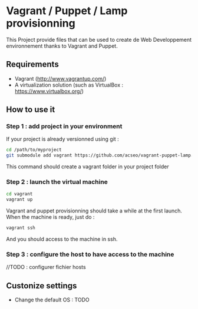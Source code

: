 # Vagrant / Puppet / Lamp provisionning

This Project provide files that can be used to create de Web Developpement environnement thanks to Vagrant and Puppet.

## Requirements
- Vagrant (http://www.vagrantup.com/)
- A virtualization solution (such as VirtualBox : https://www.virtualbox.org/)

## How to use it

### Step 1 : add project in your environment
If your project is already versionned using git : 

````sh
cd /path/to/myproject 
git submodule add vagrant https://github.com/acseo/vagrant-puppet-lamp.git
````

This command should create a vagrant folder in your project folder

### Step 2 : launch the virtual machine
````sh
cd vagrant
vagrant up
```` 

Vagrant and puppet provisionning should take a while at the first launch.
When the machine is ready, just do :

````sh
vagrant ssh
````

And you should access to the machine in ssh.

### Step 3 : configure the host to have access to the machine

//TODO : configurer fichier hosts


## Custonize settings

- Change the default OS : TODO


